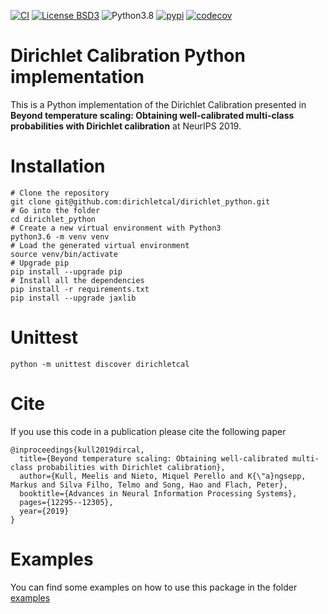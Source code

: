 [![CI][ci:b]][ci]
[![License BSD3][license:b]][license]
![Python3.8][python:b]
[![pypi][pypi:b]][pypi]
[![codecov][codecov:b]][codecov]

[ci]: https://github.com/dirichletcal/dirichlet_python/actions/workflows/ci.yml
[ci:b]: https://github.com/dirichletcal/dirichlet_python/workflows/CI/badge.svg
[license]: https://github.com/dirichletcal/dirichlet_python/blob/master/LICENSE.txt
[license:b]: https://img.shields.io/github/license/dirichletcal/dirichlet_python.svg
[python:b]: https://img.shields.io/badge/python-3.8-blue
[pypi]: https://badge.fury.io/py/dirichletcal
[pypi:b]: https://badge.fury.io/py/dirichletcal.svg
[codecov]: https://codecov.io/gh/dirichletcal/dirichlet_python
[codecov:b]: https://codecov.io/gh/dirichletcal/dirichlet_python/branch/master/graph/badge.svg

# Dirichlet Calibration Python implementation

This is a Python implementation of the Dirichlet Calibration presented in
__Beyond temperature scaling: Obtaining well-calibrated multi-class probabilities
with Dirichlet calibration__ at NeurIPS 2019.

# Installation

```
# Clone the repository
git clone git@github.com:dirichletcal/dirichlet_python.git
# Go into the folder
cd dirichlet_python
# Create a new virtual environment with Python3
python3.6 -m venv venv
# Load the generated virtual environment
source venv/bin/activate
# Upgrade pip
pip install --upgrade pip
# Install all the dependencies
pip install -r requirements.txt
pip install --upgrade jaxlib
```

# Unittest

```
python -m unittest discover dirichletcal
```


# Cite

If you use this code in a publication please cite the following paper


```
@inproceedings{kull2019dircal,
  title={Beyond temperature scaling: Obtaining well-calibrated multi-class probabilities with Dirichlet calibration},
  author={Kull, Meelis and Nieto, Miquel Perello and K{\"a}ngsepp, Markus and Silva Filho, Telmo and Song, Hao and Flach, Peter},
  booktitle={Advances in Neural Information Processing Systems},
  pages={12295--12305},
  year={2019}
}
```

# Examples

You can find some examples on how to use this package in the folder
[examples](examples)
